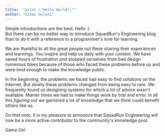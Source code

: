 ```yaml
---
title:  "print \"Hello World!\""
author: "Vikas Gulati"
---
```


Simple introductions are the best. Hello :)<!--more-->  
But there can be no better way to introduce SquadRun's Engineering blog than to do it with a reference to a programmer's love for learning. 

We are thankful to all the great people out there sharing their experiences and learnings. You inspire and help us daily with your content. We have saved hours of frustration and stopped ourselves from bad design numerous times because of those who faced these problems before us and were kind enough to make the knowledge public.

In the beginning, the problems we faced had easy to find solutions on the Internet. But slowly these problems changed from being easy to rare. We frequently found us designing systems for which a lot of advice wasn't available. Manier times we had to make things work by trial and error. In all this _figuring out_ we garnered a lot of knowledge that we think could benefit others like us.

On that note, it is my pleasure to announce that SquadRun Engineering will now be a more active contributor to the community's knowledge pool.

Game On!
